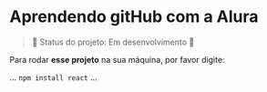 <h1>Aprendendo gitHub com a Alura</h1>

> 🚧 Status do projeto: Em desenvolvimento :construction:

Para rodar **esse projeto** na sua máquina, por favor digite:

...
`npm install react`
...
